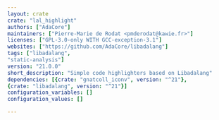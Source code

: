 ```yaml
---
layout: crate
crate: "lal_highlight"
authors: ["AdaCore"]
maintainers: ["Pierre-Marie de Rodat <pmderodat@kawie.fr>"]
licenses: ["GPL-3.0-only WITH GCC-exception-3.1"]
websites: ["https://github.com/AdaCore/libadalang"]
tags: ["libadalang",
"static-analysis"]
version: "21.0.0"
short_description: "Simple code highlighters based on Libadalang"
dependencies: [{crate: "gnatcoll_iconv", version: "^21"},
{crate: "libadalang", version: "^21"}]
configuration_variables: []
configuration_values: []

---
```




